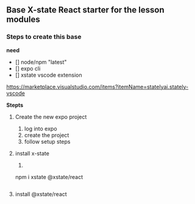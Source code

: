 ## Base X-state React starter for the lesson modules

### Steps to create this base

**need**
- [] node/npm "latest"
- [] expo cli
- [] xstate vscode extension

https://marketplace.visualstudio.com/items?itemName=statelyai.stately-vscode

**Stepts**

1. Create the new expo project
   1. log into expo
   2. create the project
   3. follow setup steps

2. install x-state
   1. ```bash
   npm i xstate @xstate/react
   ```
3. install @xstate/react